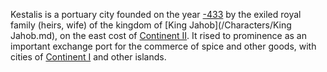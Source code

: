 Kestalis is a portuary city founded on the year [-433](/Year/-433) by the exiled royal family (heirs, wife) of the kingdom of [King Jahob](/Characters/King Jahob.md), on the east cost of [Continent II]().
It rised to prominence as an important exchange port for the commerce of spice and other goods, with cities of [Continent I]() and other islands.

